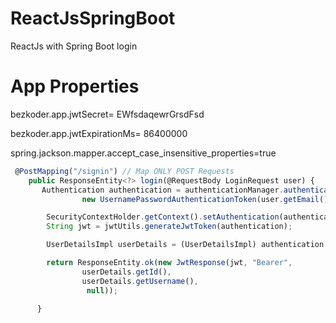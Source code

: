 # ReactJsSpringBoot
ReactJs with Spring Boot login


# App Properties
bezkoder.app.jwtSecret= EWfsdaqewrGrsdFsd

bezkoder.app.jwtExpirationMs= 86400000

spring.jackson.mapper.accept_case_insensitive_properties=true

```javascript
 @PostMapping("/signin") // Map ONLY POST Requests
    public ResponseEntity<?> login(@RequestBody LoginRequest user) {
       Authentication authentication = authenticationManager.authenticate(
                new UsernamePasswordAuthenticationToken(user.getEmail(), user.getPassword()));

        SecurityContextHolder.getContext().setAuthentication(authentication);
        String jwt = jwtUtils.generateJwtToken(authentication);

        UserDetailsImpl userDetails = (UserDetailsImpl) authentication.getPrincipal();

        return ResponseEntity.ok(new JwtResponse(jwt, "Bearer",
                userDetails.getId(),
                userDetails.getUsername(),
                 null));

      }
```
